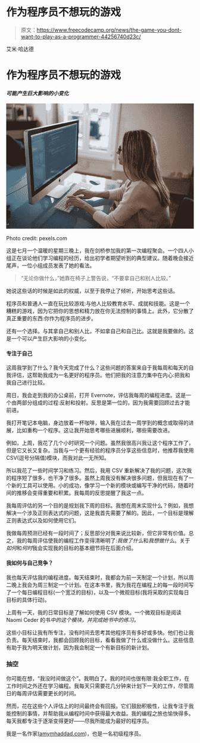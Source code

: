 # 作为程序员不想玩的游戏

> 原文：<https://www.freecodecamp.org/news/the-game-you-dont-want-to-play-as-a-programmer-44256740d23c/>

艾米·哈达德

# 作为程序员不想玩的游戏

#### *可能产生巨大影响的小变化*

![fUwIREZijbGMD74-7zr-S1PzChx8mYF-oReh](img/1b571faad8552af25a7624fc7c22ef4e.png)

Photo credit: pexels.com

这是七月一个温暖的星期三晚上，我在剑桥参加我的第一次编程聚会。一个四人小组正在谈论他们学习编程的经历，给出初学者期望听到的典型建议。随着晚会接近尾声，一位小组成员发表了她的看法。

> “无论你做什么，”她靠在椅子上警告说，“不要拿自己和别人比较。”

她说这些话的时候是如此的权威，以至于我停止了倾听，开始思考这些话。

程序员和普通人一直在玩比较游戏:与他人比较教育水平、成就和技能。这是一个糟糕的游戏，因为它把你的思想和精力放在你无法控制的事情上。此外，它分散了真正重要的东西:你作为程序员的进步。

还有一个选择。与其拿自己和别人比，不如拿自己和自己比。这就是我要做的。这是一个可以产生巨大影响的小变化。

#### 专注于自己

这周我学到了什么？我今天完成了什么？这些问题的答案来自于我每周和每天的自我评估，这帮助我成为一名更好的程序员。他们把我的注意力集中在内心:把我和我自己进行比较。

周日，我会走到我的办公桌前，打开 Evernote，评估我每周的编程进度。这是一个由两部分组成的过程:反射和投射。反思是第一位的，因为我需要回顾过去才能前进。

我打开笔记本电脑，身边放着一杯咖啡，输入我在过去一周学到的概念或取得的进展，比如重构一个程序。这让我开始思考哪些进展顺利，哪些需要改进。

例如，上周，我花了几个小时研究一个问题。虽然我很高兴我让这个程序工作了，但是它又长又复杂。当我与一个更有经验的程序员分享这些信息时，他推荐我使用 CSV(逗号分隔值)模块，而我对此一无所知。

所以我花了一些时间学习和练习。然后，我用 CSV 重新解决了我的问题，这次我的程序短了很多，也干净了很多。虽然上周我没有解决很多问题，但我现在有了一个新的工具可以使用。小的成功，像学习一个新的模块或编写干净的代码，随着时间的推移会变得重要和积累。我每周的反思提醒了我这一点。

我每周评估的另一个目的是规划我下周的目标。我想在周末实现什么？例如，我想解决一个涉及正则表达式的问题，这是我首先需要了解的。因此，一个目标是理解正则表达式以及如何使用它们。

我做每周预测已经有一段时间了；反思部分对我来说比较新，但它非常有价值。总之，我的每周评估使我的编程工作变得清晰明了:*我做了什么*和*我想做什么*。关于*如何*和*何时*我会实现我的目标的基本细节将在后面介绍。

#### 我如何与自己竞争？

我也每天评估我的编程进度。每天结束时，我都会为前一天制定一个计划，所以周二晚上我会为周三制定一个计划。在这本书里，我为我花在编程上的每一段时间写了一个每日编程目标(一个宽泛的目标)，以及一个微观目标(我将采取的实现每日目标的具体行动)。

上周有一天，我的日常目标是了解如何使用 CSV 模块。一个微观目标是阅读 Naomi Ceder 的书*中的这个模块，并完成她书中的练习。*

这些小目标让我有所专注，没有时间去思考其他程序员有多好或多快。他们也让我负责。每天结束时，我都会回顾我的目标，看看我做了什么或没做什么。这些信息有助于我为明天做计划，因为我会制定一个有新目标的新计划。

### 抽空

你可能在想，“我没时间做这个”。我明白了。我的时间也很有限:我全职工作，在工作时间之外还在学习编程。我每天只需要花几分钟来计划下一天的工作，尽管周日的每周评估需要更长的时间。

然而，花在这些个人评估上的时间最终会有回报。它们鼓励积极性，让我专注于我能控制的事情，并帮助我从编程时间中获得最大收益。我的编程之旅也愉快得多。每天我都专注于逐渐变得更好——尽我所能成为最好的程序员。

我是一名作家([amymhaddad.com](https://amymhaddad.com/))，也是一名初级程序员。